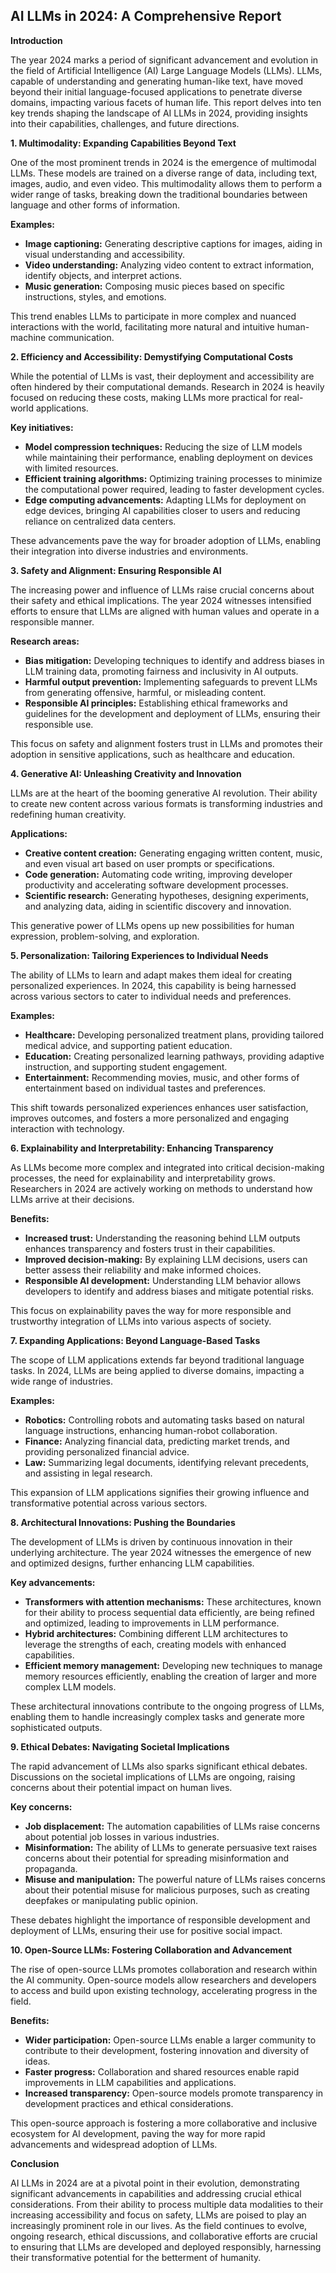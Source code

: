 ## AI LLMs in 2024: A Comprehensive Report

**Introduction**

The year 2024 marks a period of significant advancement and evolution in the field of Artificial Intelligence (AI) Large Language Models (LLMs).  LLMs, capable of understanding and generating human-like text, have moved beyond their initial language-focused applications to penetrate diverse domains, impacting various facets of human life. This report delves into ten key trends shaping the landscape of AI LLMs in 2024, providing insights into their capabilities, challenges, and future directions. 

**1. Multimodality: Expanding Capabilities Beyond Text**

One of the most prominent trends in 2024 is the emergence of multimodal LLMs. These models are trained on a diverse range of data, including text, images, audio, and even video. This multimodality allows them to perform a wider range of tasks, breaking down the traditional boundaries between language and other forms of information. 

**Examples:**

* **Image captioning:** Generating descriptive captions for images, aiding in visual understanding and accessibility.
* **Video understanding:** Analyzing video content to extract information, identify objects, and interpret actions.
* **Music generation:** Composing music pieces based on specific instructions, styles, and emotions.

This trend enables LLMs to participate in more complex and nuanced interactions with the world, facilitating more natural and intuitive human-machine communication.

**2. Efficiency and Accessibility: Demystifying Computational Costs**

While the potential of LLMs is vast, their deployment and accessibility are often hindered by their computational demands.  Research in 2024 is heavily focused on reducing these costs, making LLMs more practical for real-world applications.

**Key initiatives:**

* **Model compression techniques:**  Reducing the size of LLM models while maintaining their performance, enabling deployment on devices with limited resources.
* **Efficient training algorithms:** Optimizing training processes to minimize the computational power required, leading to faster development cycles.
* **Edge computing advancements:**  Adapting LLMs for deployment on edge devices, bringing AI capabilities closer to users and reducing reliance on centralized data centers.

These advancements pave the way for broader adoption of LLMs, enabling their integration into diverse industries and environments.

**3. Safety and Alignment: Ensuring Responsible AI**

The increasing power and influence of LLMs raise crucial concerns about their safety and ethical implications. The year 2024 witnesses intensified efforts to ensure that LLMs are aligned with human values and operate in a responsible manner.

**Research areas:**

* **Bias mitigation:**  Developing techniques to identify and address biases in LLM training data, promoting fairness and inclusivity in AI outputs.
* **Harmful output prevention:**  Implementing safeguards to prevent LLMs from generating offensive, harmful, or misleading content.
* **Responsible AI principles:**  Establishing ethical frameworks and guidelines for the development and deployment of LLMs, ensuring their responsible use.

This focus on safety and alignment fosters trust in LLMs and promotes their adoption in sensitive applications, such as healthcare and education.

**4. Generative AI: Unleashing Creativity and Innovation**

LLMs are at the heart of the booming generative AI revolution. Their ability to create new content across various formats is transforming industries and redefining human creativity.

**Applications:**

* **Creative content creation:**  Generating engaging written content, music, and even visual art based on user prompts or specifications.
* **Code generation:**  Automating code writing, improving developer productivity and accelerating software development processes.
* **Scientific research:**  Generating hypotheses, designing experiments, and analyzing data, aiding in scientific discovery and innovation.

This generative power of LLMs opens up new possibilities for human expression, problem-solving, and exploration.

**5. Personalization: Tailoring Experiences to Individual Needs**

The ability of LLMs to learn and adapt makes them ideal for creating personalized experiences. In 2024, this capability is being harnessed across various sectors to cater to individual needs and preferences.

**Examples:**

* **Healthcare:**  Developing personalized treatment plans, providing tailored medical advice, and supporting patient education.
* **Education:**  Creating personalized learning pathways, providing adaptive instruction, and supporting student engagement.
* **Entertainment:**  Recommending movies, music, and other forms of entertainment based on individual tastes and preferences.

This shift towards personalized experiences enhances user satisfaction, improves outcomes, and fosters a more personalized and engaging interaction with technology.

**6. Explainability and Interpretability: Enhancing Transparency**

As LLMs become more complex and integrated into critical decision-making processes, the need for explainability and interpretability grows. Researchers in 2024 are actively working on methods to understand how LLMs arrive at their decisions.

**Benefits:**

* **Increased trust:**  Understanding the reasoning behind LLM outputs enhances transparency and fosters trust in their capabilities.
* **Improved decision-making:**  By explaining LLM decisions, users can better assess their reliability and make informed choices.
* **Responsible AI development:**  Understanding LLM behavior allows developers to identify and address biases and mitigate potential risks.

This focus on explainability paves the way for more responsible and trustworthy integration of LLMs into various aspects of society.

**7. Expanding Applications: Beyond Language-Based Tasks**

The scope of LLM applications extends far beyond traditional language tasks. In 2024, LLMs are being applied to diverse domains, impacting a wide range of industries.

**Examples:**

* **Robotics:**  Controlling robots and automating tasks based on natural language instructions, enhancing human-robot collaboration.
* **Finance:**  Analyzing financial data, predicting market trends, and providing personalized financial advice.
* **Law:**  Summarizing legal documents, identifying relevant precedents, and assisting in legal research.

This expansion of LLM applications signifies their growing influence and transformative potential across various sectors.

**8. Architectural Innovations: Pushing the Boundaries**

The development of LLMs is driven by continuous innovation in their underlying architecture. The year 2024 witnesses the emergence of new and optimized designs, further enhancing LLM capabilities.

**Key advancements:**

* **Transformers with attention mechanisms:**  These architectures, known for their ability to process sequential data efficiently, are being refined and optimized, leading to improvements in LLM performance.
* **Hybrid architectures:**  Combining different LLM architectures to leverage the strengths of each, creating models with enhanced capabilities.
* **Efficient memory management:**  Developing new techniques to manage memory resources efficiently, enabling the creation of larger and more complex LLM models.

These architectural innovations contribute to the ongoing progress of LLMs, enabling them to handle increasingly complex tasks and generate more sophisticated outputs.

**9. Ethical Debates: Navigating Societal Implications**

The rapid advancement of LLMs also sparks significant ethical debates.  Discussions on the societal implications of LLMs are ongoing, raising concerns about their potential impact on human lives.

**Key concerns:**

* **Job displacement:**  The automation capabilities of LLMs raise concerns about potential job losses in various industries.
* **Misinformation:**  The ability of LLMs to generate persuasive text raises concerns about their potential for spreading misinformation and propaganda.
* **Misuse and manipulation:**  The powerful nature of LLMs raises concerns about their potential misuse for malicious purposes, such as creating deepfakes or manipulating public opinion.

These debates highlight the importance of responsible development and deployment of LLMs, ensuring their use for positive social impact.

**10. Open-Source LLMs: Fostering Collaboration and Advancement**

The rise of open-source LLMs promotes collaboration and research within the AI community.  Open-source models allow researchers and developers to access and build upon existing technology, accelerating progress in the field.

**Benefits:**

* **Wider participation:**  Open-source LLMs enable a larger community to contribute to their development, fostering innovation and diversity of ideas.
* **Faster progress:**  Collaboration and shared resources enable rapid improvements in LLM capabilities and applications.
* **Increased transparency:**  Open-source models promote transparency in development practices and ethical considerations.

This open-source approach is fostering a more collaborative and inclusive ecosystem for AI development, paving the way for more rapid advancements and widespread adoption of LLMs.

**Conclusion**

AI LLMs in 2024 are at a pivotal point in their evolution, demonstrating significant advancements in capabilities and addressing crucial ethical considerations. From their ability to process multiple data modalities to their increasing accessibility and focus on safety, LLMs are poised to play an increasingly prominent role in our lives. As the field continues to evolve, ongoing research, ethical discussions, and collaborative efforts are crucial to ensuring that LLMs are developed and deployed responsibly, harnessing their transformative potential for the betterment of humanity.